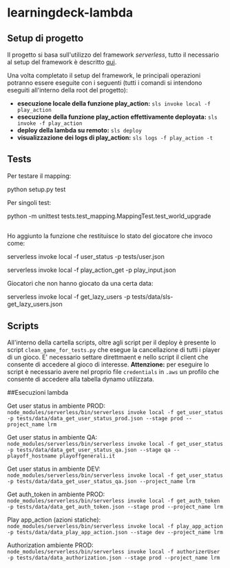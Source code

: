 # learningdeck-lambda
## Setup di progetto
Il progetto si basa sull'utilizzo del framework *serverless*, tutto il necessario al setup del framework è descritto [qui](https://serverless.com/framework/docs/getting-started/).

Una volta completato il setup del framework, le principali operazioni potranno essere eseguite con i seguenti (tutti i comandi si intendono eseguiti all'interno della root del progetto):
+ **esecuzione locale della funzione play_action:** `sls invoke local -f play_action`
+ **esecuzione della funzione play_action effettivamente deployata:** `sls invoke -f play_action`
+ **deploy della lambda su remoto:** `sls deploy`
+ **visualizzazione dei logs di play_action:** `sls logs -f play_action -t`

## Tests



Per testare il mapping:

  python setup.py test

Per singoli test:

   python -m unittest tests.test_mapping.MappingTest.test_world_upgrade

##

Ho aggiunto la funzione che restituisce lo stato del giocatore che invoco come:

  serverless invoke local -f user_status -p tests/user.json

  serverless invoke local -f play_action_get -p play_input.json

Giocatori che non hanno giocato da una certa data:

serverless invoke local -f get_lazy_users -p tests/data/sls-get_lazy_users.json


## Scripts
All'interno della cartella scripts, oltre agli script per il deploy è presente lo script `clean_game_for_tests.py` che esegue la cancellazione 
di tutti i player di un gioco. E' necessario settare direttmaent e nello script il client che consente di accedere al gioco di interesse.
**Attenzione:** per eseguire lo script è necessario avere nel proprio file `credentials` in `.aws` un profilo che 
consente di accedere alla tabella dynamo utilizzata.

##Esecuzioni lambda

Get user status in ambiente PROD:  
        `node_modules/serverless/bin/serverless invoke local -f get_user_status -p tests/data/data_get_user_status_prod.json --stage prod --project_name lrm`

Get user status in ambiente QA:  
        `node_modules/serverless/bin/serverless invoke local -f get_user_status -p tests/data/data_get_user_status_qa.json --stage qa --playoff_hostname playoffgenerali.it`
    
Get user status in ambiente DEV:  
        `node_modules/serverless/bin/serverless invoke local -f get_user_status -p tests/data/data_get_user_status_qa.json --project_name lrm`  

Get auth_token in ambiente PROD:  
        `node_modules/serverless/bin/serverless invoke local -f get_auth_token -p tests/data/data_get_auth_token.json --stage prod --project_name lrm`
        
Play app_action (azioni statiche):  
        `node_modules/serverless/bin/serverless invoke local -f play_app_action -p tests/data/data_play_app_action.json --stage dev --project_name lrm`
        
Authorization ambiente PROD:  
        `node_modules/serverless/bin/serverless invoke local -f authorizerUser -p tests/data/data_authorization.json --stage prod --project_name lrm` 

